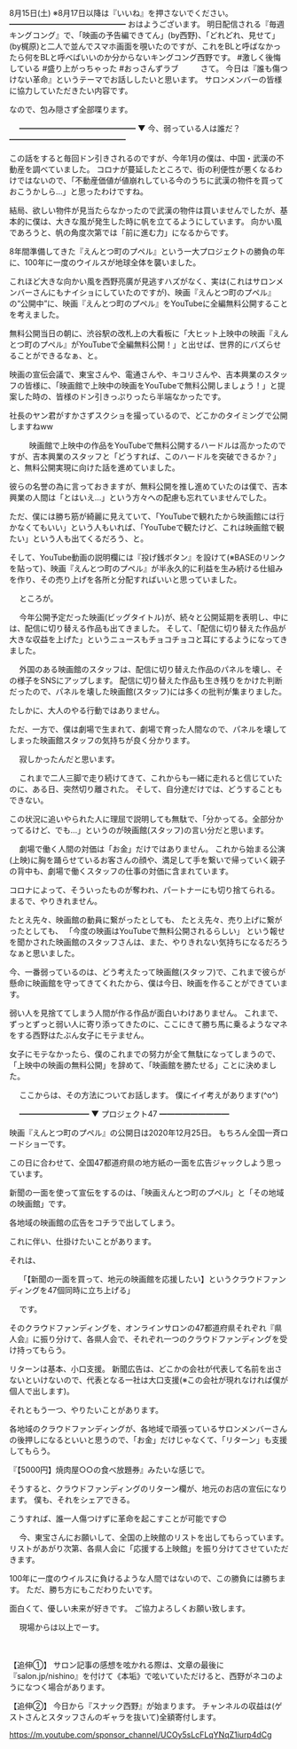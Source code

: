 8月15日(土) ※8月17日以降は『いいね』を押さないでください。
━━━━━━━━━━━━━━━
おはようございます。
明日配信される『毎週キングコング』で、「映画の予告編できてん」(by西野)、「どれどれ、見せて」(by梶原)と二人で並んでスマホ画面を覗いたのですが、これをBLと呼ばなかったら何をBLと呼べばいいのか分からないキングコング西野です。
#激しく後悔している
#盛り上がっちゃった
#おっさんずラブ
　
　
さて。
今日は『誰も傷つけない革命』というテーマでお話ししたいと思います。
サロンメンバーの皆様に協力していただきたい内容です。

なので、包み隠さず全部喋ります。

　
━━━━━━━━━━━━━━━
▼ 今、弱っている人は誰だ？
━━━━━━━━━━━━━━━

この話をすると毎回ドン引きされるのですが、今年1月の僕は、中国・武漢の不動産を調べていました。
コロナが蔓延したところで、街の利便性が悪くなるわけではないので、「不動産価値が値崩れしている今のうちに武漢の物件を買っておこうかしら…」と思ったわけですね。

結局、欲しい物件が見当たらなかったので武漢の物件は買いませんでしたが、基本的に僕は、大きな風が発生した時に帆を立てるようにしています。
向かい風であろうと、帆の角度次第では「前に進む力」になるからです。
　

8年間準備してきた『えんとつ町のプペル』という一大プロジェクトの勝負の年に、100年に一度のウイルスが地球全体を襲いました。

これほど大きな向かい風を西野亮廣が見逃すハズがなく、実は(これはサロンメンバーさんにもナイショにしていたのですが)、映画『えんとつ町のプペル』の“公開中”に、映画『えんとつ町のプペル』をYouTubeに全編無料公開することを考えました。

無料公開当日の朝に、渋谷駅の改札上の大看板に「大ヒット上映中の映画『えんとつ町のプペル』がYouTubeで全編無料公開！」と出せば、世界的にバズらせることができるなぁ、と。

映画の宣伝会議で、東宝さんや、電通さんや、キコリさんや、吉本興業のスタッフの皆様に、「映画館で上映中の映画をYouTubeで無料公開しましょう！」と提案した時の、皆様のドン引きっぷりったら半端なかったです。

社長のヤン君がすかさずスクショを撮っているので、どこかのタイミングで公開しますねww

　
　
映画館で上映中の作品をYouTubeで無料公開するハードルは高かったのですが、吉本興業のスタッフと「どうすれば、このハードルを突破できるか？」と、無料公開実現に向けた話を進めていました。

彼らの名誉の為に言っておきますが、無料公開を推し進めていたのは僕で、吉本興業の人間は「とはいえ…」という方々への配慮も忘れていませんでした。

ただ、僕には勝ち筋が綺麗に見えていて、「YouTubeで観れたから映画館には行かなくてもいい」という人もいれば、「YouTubeで観たけど、これは映画館で観たい」という人も出てくるだろう、と。

そして、YouTube動画の説明欄には『投げ銭ボタン』を設けて(※BASEのリンクを貼って)、映画『えんとつ町のプペル』が半永久的に利益を生み続ける仕組みを作り、その売り上げを各所と分配すればいいと思っていました。

　
ところが。

　
今年公開予定だった映画(ビッグタイトル)が、続々と公開延期を表明し、中には、配信に切り替える作品も出てきました。
そして、「配信に切り替えた作品が大きな収益を上げた」というニュースもチョコチョコと耳にするようになってきました。

　
外国のある映画館のスタッフは、配信に切り替えた作品のパネルを壊し、その様子をSNSにアップします。
配信に切り替えた作品も生き残りをかけた判断だったので、パネルを壊した映画館(スタッフ)には多くの批判が集まりました。

たしかに、大人のやる行動ではありません。

ただ、一方で、僕は劇場で生まれて、劇場で育った人間なので、パネルを壊してしまった映画館スタッフの気持ちが良く分かります。

　
寂しかったんだと思います。

　
これまで二人三脚で走り続けてきて、これからも一緒に走れると信じていたのに、ある日、突然切り離された。
そして、自分達だけでは、どうすることもできない。

この状況に追いやられた人に理屈で説明しても無駄で、「分かってる。全部分かってるけど、でも…」というのが映画館(スタッフ)の言い分だと思います。

　
劇場で働く人間の対価は「お金」だけではありません。
これから始まる公演(上映)に胸を踊らせているお客さんの顔や、満足して手を繋いで帰っていく親子の背中も、劇場で働くスタッフの仕事の対価に含まれています。

コロナによって、そういったものが奪われ、パートナーにも切り捨てられる。
まるで、やりきれません。

たとえ先々、映画館の動員に繋がったとしても、
たとえ先々、売り上げに繋がったとしても、
「今度の映画はYouTubeで無料公開されるらしい」
という報せを聞かされた映画館のスタッフさんは、また、やりきれない気持ちになるだろうなぁと思いました。

今、一番弱っているのは、どう考えたって映画館(スタッフ)で、これまで彼らが懸命に映画館を守ってきてくれたから、僕は今日、映画を作ることができています。

弱い人を見捨ててしまう人間が作る作品が面白いわけありません。
これまで、ずっとずっと弱い人に寄り添ってきたのに、ここにきて勝ち馬に乗るようなマネをする西野はたぶん女子にモテません。

女子にモテなかったら、僕のこれまでの努力が全て無駄になってしまうので、「上映中の映画の無料公開」を辞めて、「映画館を勝たせる」ことに決めました。

　
ここからは、その方法についてお話します。
僕にイイ考えがあります(^o^)

　
━━━━━━━━━
▼ プロジェクト47
━━━━━━━━━

映画『えんとつ町のプペル』の公開日は2020年12月25日。
もちろん全国一斉ロードショーです。

この日に合わせて、全国47都道府県の地方紙の一面を広告ジャックしよう思っています。

新聞の一面を使って宣伝をするのは、「映画えんとつ町のプペル」と「その地域の映画館」です。

各地域の映画館の広告をコチラで出してしまう。

これに伴い、仕掛けたいことがあります。

それは、

　
「【新聞の一面を買って、地元の映画館を応援したい】というクラウドファンディングを47個同時に立ち上げる」

　
です。

そのクラウドファンディングを、オンラインサロンの47都道府県それぞれ『県人会』に振り分けて、各県人会で、それぞれ一つのクラウドファンディングを受け持ってもらう。

リターンは基本、小口支援。
新聞広告は、どこかの会社が代表して名前を出さないといけないので、代表となる一社は大口支援(※この会社が現れなければ僕が個人で出します)。
　

それともう一つ、やりたいことがあります。

各地域のクラウドファンディングが、各地域で頑張っているサロンメンバーさんの後押しになるといいと思うので、「お金」だけじゃなくて、「リターン」も支援してもらう。

『【5000円】焼肉屋○○の食べ放題券』みたいな感じで。

そうすると、クラウドファンディングのリターン欄が、地元のお店の宣伝になります。
僕も、それをシェアできる。

こうすれば、誰一人傷つけずに革命を起こすことが可能です😊

　
今、東宝さんにお願いして、全国の上映館のリストを出してもらっています。
リストがあがり次第、各県人会に「応援する上映館」を振り分けてさせていただきます。

100年に一度のウイルスに負けるような人間ではないので、この勝負には勝ちます。
ただ、勝ち方にもこだわりたいです。

面白くて、優しい未来が好きです。
ご協力よろしくお願い致します。

　
現場からは以上でーす。

　

【追伸①】
サロン記事の感想を呟かれる際は、文章の最後に『salon.jp/nishino』を付けて《本垢》で呟いていただけると、西野がネコのようになつく場合があります。

【追伸②】
今日から『スナック西野』が始まります。
チャンネルの収益は(ゲストさんとスタッフさんのギャラを抜いて)全額寄付します。

https://m.youtube.com/sponsor_channel/UCOy5sLcFLqYNqZ1iurp4dCg
